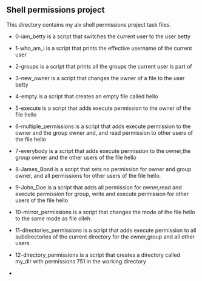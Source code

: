 ## Shell permissions project
This directory contains my alx shell permissions project task files.

- 0-iam_betty is a script that switches the current user to the user betty

- 1-who_am_i is a script that prints the effective username of the current user

- 2-groups is a script that prints all the groups the current user is part of

- 3-new_owner is a script that changes the owner of a file <hello> to the user betty

- 4-empty is a script that creates an empty file called hello

- 5-execute is a script that adds execute permission to the owner of the file hello

- 6-multiple_permissions is a script that adds execute permission to the owner and the group owner and, and read permission to other users of the file hello

- 7-everybody is a script that adds execute permission to the owner,the group owner and the other users of the file hello

- 8-James_Bond is a script that sets no permission for owner and group owner, and all permissions for other users of the file hello.

- 9-John_Doe is a script that adds all permission for owner,read and execute permission for group, write and execute permission for other users of the file hello

- 10-mirror_permissions is a script that changes the mode of the file hello to the same mode as file olleh

- 11-directories_permissions is a script that adds execute permission to all subdirectories of the current directory for the owner,group and all other users.

- 12-directory_permissions is a script that creates a directory called my_dir with permissions 751 in the working directory

-
